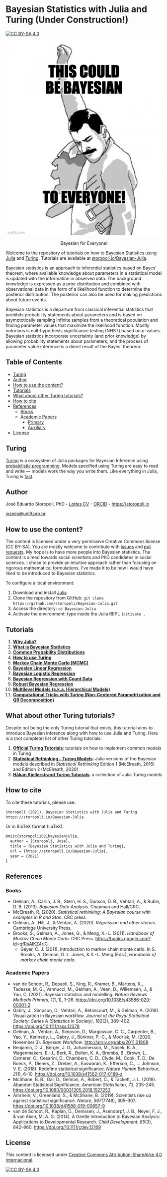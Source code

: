 Bayesian Statistics with Julia and Turing (Under Construction!)
================

[![CC BY-SA
4.0](https://img.shields.io/badge/License-CC%20BY--SA%204.0-lightgrey.svg)](http://creativecommons.org/licenses/by-sa/4.0/)

<div class="figure" style="text-align: center">

<img src="images/bayes-meme.jpg" alt="Bayesian for Everyone!" width="500" />
<p class="caption">
Bayesian for Everyone!
</p>

</div>

Welcome to the repository of tutorials on how to Bayesian Statistics using [Julia](https://www.julialang.org) and [Turing](http://turing.ml/). Tutorials are available at [storopoli.io/Bayesian-Julia](https://storopoli.io/Bayesian-Julia).

Bayesian statistics is an approach to inferential statistics based on Bayes' theorem, where available knowledge about parameters in a statistical model is updated with the information in observed data. The background knowledge is expressed as a prior distribution and combined with observational data in the form of a likelihood function to determine the posterior distribution. The posterior can also be used for making predictions about future events.

Bayesian statistics is a departure from classical inferential statistics that prohibits probability statements about parameters and is based on asymptotically sampling infinite samples from a theoretical population and finding parameter values that maximize the likelihood function. Mostly notorious is null-hypothesis significance testing (NHST) based on *p*-values. Bayesian statistics incorporate uncertainty (and prior knowledge) by allowing probability statements about parameters, and the process of parameter value inference is a direct result of the Bayes' theorem.

## Table of Contents


   * [Turing](#turing)
   * [Author](#author)
   * [How to use the content?](#how-to-use-the-content)
   * [Tutorials](#tutorials)
   * [What about other Turing tutorials?](#what-about-other-turing-tutorials)
   * [How to cite](#how-to-cite)
   * [References](#references)
      * [Books](#books)
      * [Academic Papers](#academic-papers)
         * [Primary](#primary)
         * [Auxiliary](#auxiliary)
   * [License](#license)

## Turing

[Turing](http://turing.ml/) is a ecosystem of Julia packages for Bayesian Inference using [probabilistic programming](https://en.wikipedia.org/wiki/Probabilistic_programming). Models specified using Turing are easy to read and write — models work the way you write them. Like everything in Julia, Turing is [fast](https://arxiv.org/abs/2002.02702).

## Author

José Eduardo Storopoli, PhD - [*Lattes* CV](http://lattes.cnpq.br/2281909649311607) - [ORCID](https://orcid.org/0000-0002-0559-5176) - <https://storopoli.io>

<josees@uni9.pro.br>

## How to use the content?

The content is licensed under a very permissive Creative Commons license (CC BY-SA). You are mostly welcome to contribute with [issues](https://www.github.com/storopoli/Bayesian-Julia/issues) and [pull requests](https://github.com/storopoli/Bayesian-Julia/pulls). My hope is to have more people into Bayesian statistics. The content is aimed towards social scientists and PhD candidates in social sciences. I chose to provide an intuitive approach rather than focusing on rigorous mathematical formulations. I've made it to be how I would have liked to be introduced to Bayesian statistics.

To configure a local environment:

1. Download and install [Julia](https://www.julialang.org/downloads/)
2.  Clone the repository from GitHub:
    `git clone https://github.com/storopoli/Bayesian-Julia.git`
3.  Access the directory: `cd Bayesian-Julia`
4.  Activate the environment: type inside the Julia REPL `]activate .`

## Tutorials

1. [**Why Julia?**](placeholder)
2. [**What is Bayesian Statistics**](placeholder)
3. [**Common Probability Distributions**](placeholder)
4. [**How to use Turing**](placeholder)
5. [**Markov Chain Monte Carlo (MCMC)**](placeholder)
6. [**Bayesian Linear Regression**](placeholder)
7. [**Bayesian Logistic Regression**](placeholder)
8. [**Bayesian Regression with Count Data**](placeholder)
9. [**Robust Bayesian Regression**](placeholder)
10. [**Multilevel Models (a.k.a. Hierarchical Models)**](placeholder)
11. [**Computational Tricks with Turing (Non-Centered Parametrization and QR Decomposition)**](placeholder)

## What about other Turing tutorials?

Despite not being the only Turing tutorial that exists, this tutorial aims to introduce Bayesian inference along with how to use Julia and Turing. Here is a (not complete) list of other Turing tutorials:

1. [**Official Turing Tutorials**](https://turing.ml/dev/tutorials/): tutorials on how to implement common models in Turing
2. [**Statistical Rethinking - Turing Models**](https://statisticalrethinkingjulia.github.io/TuringModels.jl/): Julia versions of the Bayesian models described in *Statistical Rethinking* Edition 1 (McElreath, 2016) and Edition 2 (McElreath, 2020)
3. [**Håkan Kjellerstrand Turing Tutorials**](http://hakank.org/julia/turing/): a collection of Julia Turing models

## How to cite

To cite these tutorials, please use:

    Storopoli (2021). Bayesian Statistics with Julia and Turing. https://storopoli.io/Bayesian-Julia.

Or in BibTeX format (LaTeX):

    @misc{storopoli2021bayesianjulia,
      author = {Storopoli, Jose},
      title = {Bayesian Statistics with Julia and Turing},
      url = {https://storopoli.io/Bayesian-Julia},
      year = {2021}
    }

## References

### Books

-   Gelman, A., Carlin, J. B., Stern, H. S., Dunson, D. B., Vehtari, A., & Rubin, D. B. (2013). *Bayesian Data Analysis*. Chapman and
    Hall/CRC.
-   McElreath, R. (2020). *Statistical rethinking: A Bayesian course with examples in R and Stan*. CRC press.
-   Gelman, A., Hill, J., & Vehtari, A. (2020). *Regression and other stories*. Cambridge University Press.
-   Brooks, S., Gelman, A., Jones, G., & Meng, X.-L. (2011). *Handbook of Markov Chain Monte Carlo*. CRC Press. <https://books.google.com?id=qfRsAIKZ4rIC>
    -   Geyer, C. J. (2011). Introduction to markov chain monte carlo. In S. Brooks, A. Gelman, G. L. Jones, & X.-L. Meng (Eds.), *Handbook of markov chain monte carlo*.

### Academic Papers

-   van de Schoot, R., Depaoli, S., King, R., Kramer, B., Märtens, K., Tadesse, M. G., Vannucci, M., Gelman, A., Veen, D., Willemsen, J., & Yau, C. (2021). Bayesian statistics and modelling. *Nature Reviews Methods Primers*, *1*(1, 1), 1–26. <https://doi.org/10.1038/s43586-020-00001-2>
-   Gabry, J., Simpson, D., Vehtari, A., Betancourt, M., & Gelman, A. (2019). Visualization in Bayesian workflow. *Journal of the Royal Statistical Society: Series A (Statistics in Society)*, *182*(2), 389–402. <https://doi.org/10.1111/rssa.12378>
-   Gelman, A., Vehtari, A., Simpson, D., Margossian, C. C., Carpenter, B., Yao, Y., Kennedy, L., Gabry, J., Bürkner, P.-C., & Modr’ak, M. (2020, November 3). *Bayesian Workflow*. <http://arxiv.org/abs/2011.01808>
-   Benjamin, D. J., Berger, J. O., Johannesson, M., Nosek, B. A., Wagenmakers, E.-J., Berk, R., Bollen, K. A., Brembs, B., Brown, L., Camerer, C., Cesarini, D., Chambers, C. D., Clyde, M., Cook, T. D., De Boeck, P., Dienes, Z., Dreber, A., Easwaran, K., Efferson, C., … Johnson, V. E. (2018). Redefine statistical significance. *Nature Human Behaviour*, *2*(1), 6–10. <https://doi.org/10.1038/s41562-017-0189-z>
-   McShane, B. B., Gal, D., Gelman, A., Robert, C., & Tackett, J. L. (2019). Abandon Statistical Significance. *American Statistician*, *73*, 235–245. <https://doi.org/10.1080/00031305.2018.1527253>
-   Amrhein, V., Greenland, S., & McShane, B. (2019). Scientists rise up against statistical significance. *Nature*, *567*(7748), 305–307. <https://doi.org/10.1038/d41586-019-00857-9>
-   van de Schoot, R., Kaplan, D., Denissen, J., Asendorpf, J. B., Neyer, F. J., & van Aken, M. A. G. (2014). A Gentle Introduction to Bayesian Analysis: Applications to Developmental Research. *Child Development*, *85*(3), 842–860. <https://doi.org/10.1111/cdev.12169>

## License

This content is licensed under [Creative Commons Attribution-ShareAlike 4.0 Internacional](http://creativecommons.org/licenses/by-sa/4.0/).

[![CC BY-SA 4.0](https://licensebuttons.net/l/by-sa/4.0/88x31.png)](http://creativecommons.org/licenses/by-sa/4.0/)

